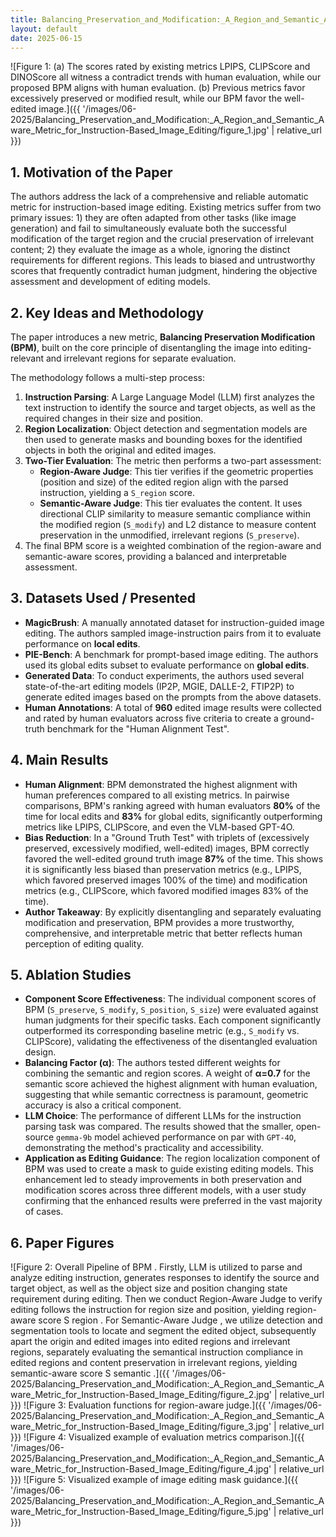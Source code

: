```yaml
---
title: Balancing_Preservation_and_Modification:_A_Region_and_Semantic_Aware_Metric_for_Instruction-Based_Image_Editing
layout: default
date: 2025-06-15
---
```

![Figure 1: (a) The scores rated by existing metrics LPIPS, CLIPScore and DINOScore all witness a contradict trends with human evaluation, while our proposed BPM aligns with human evaluation. (b) Previous metrics favor excessively preserved or modified result, while our BPM favor the well-edited image.]({{ '/images/06-2025/Balancing_Preservation_and_Modification:_A_Region_and_Semantic_Aware_Metric_for_Instruction-Based_Image_Editing/figure_1.jpg' | relative_url }})
## 1. Motivation of the Paper
The authors address the lack of a comprehensive and reliable automatic metric for instruction-based image editing. Existing metrics suffer from two primary issues: 1) they are often adapted from other tasks (like image generation) and fail to simultaneously evaluate both the successful modification of the target region and the crucial preservation of irrelevant content; 2) they evaluate the image as a whole, ignoring the distinct requirements for different regions. This leads to biased and untrustworthy scores that frequently contradict human judgment, hindering the objective assessment and development of editing models.

## 2. Key Ideas and Methodology
The paper introduces a new metric, **Balancing Preservation Modification (BPM)**, built on the core principle of disentangling the image into editing-relevant and irrelevant regions for separate evaluation.

The methodology follows a multi-step process:
1.  **Instruction Parsing**: A Large Language Model (LLM) first analyzes the text instruction to identify the source and target objects, as well as the required changes in their size and position.
2.  **Region Localization**: Object detection and segmentation models are then used to generate masks and bounding boxes for the identified objects in both the original and edited images.
3.  **Two-Tier Evaluation**: The metric then performs a two-part assessment:
    *   **Region-Aware Judge**: This tier verifies if the geometric properties (position and size) of the edited region align with the parsed instruction, yielding a `S_region` score.
    *   **Semantic-Aware Judge**: This tier evaluates the content. It uses directional CLIP similarity to measure semantic compliance within the modified region (`S_modify`) and L2 distance to measure content preservation in the unmodified, irrelevant regions (`S_preserve`).
4.  The final BPM score is a weighted combination of the region-aware and semantic-aware scores, providing a balanced and interpretable assessment.

## 3. Datasets Used / Presented
*   **MagicBrush**: A manually annotated dataset for instruction-guided image editing. The authors sampled image-instruction pairs from it to evaluate performance on **local edits**.
*   **PIE-Bench**: A benchmark for prompt-based image editing. The authors used its global edits subset to evaluate performance on **global edits**.
*   **Generated Data**: To conduct experiments, the authors used several state-of-the-art editing models (IP2P, MGIE, DALLE-2, FTIP2P) to generate edited images based on the prompts from the above datasets.
*   **Human Annotations**: A total of **960** edited image results were collected and rated by human evaluators across five criteria to create a ground-truth benchmark for the "Human Alignment Test".

## 4. Main Results
*   **Human Alignment**: BPM demonstrated the highest alignment with human preferences compared to all existing metrics. In pairwise comparisons, BPM's ranking agreed with human evaluators **80%** of the time for local edits and **83%** for global edits, significantly outperforming metrics like LPIPS, CLIPScore, and even the VLM-based GPT-4O.
*   **Bias Reduction**: In a "Ground Truth Test" with triplets of (excessively preserved, excessively modified, well-edited) images, BPM correctly favored the well-edited ground truth image **87%** of the time. This shows it is significantly less biased than preservation metrics (e.g., LPIPS, which favored preserved images 100% of the time) and modification metrics (e.g., CLIPScore, which favored modified images 83% of the time).
*   **Author Takeaway**: By explicitly disentangling and separately evaluating modification and preservation, BPM provides a more trustworthy, comprehensive, and interpretable metric that better reflects human perception of editing quality.

## 5. Ablation Studies
*   **Component Score Effectiveness**: The individual component scores of BPM (`S_preserve`, `S_modify`, `S_position`, `S_size`) were evaluated against human judgments for their specific tasks. Each component significantly outperformed its corresponding baseline metric (e.g., `S_modify` vs. CLIPScore), validating the effectiveness of the disentangled evaluation design.
*   **Balancing Factor (α)**: The authors tested different weights for combining the semantic and region scores. A weight of **α=0.7** for the semantic score achieved the highest alignment with human evaluation, suggesting that while semantic correctness is paramount, geometric accuracy is also a critical component.
*   **LLM Choice**: The performance of different LLMs for the instruction parsing task was compared. The results showed that the smaller, open-source `gemma-9b` model achieved performance on par with `GPT-4O`, demonstrating the method's practicality and accessibility.
*   **Application as Editing Guidance**: The region localization component of BPM was used to create a mask to guide existing editing models. This enhancement led to steady improvements in both preservation and modification scores across three different models, with a user study confirming that the enhanced results were preferred in the vast majority of cases.

## 6. Paper Figures
![Figure 2: Overall Pipeline of BPM . Firstly, LLM is utilized to parse and analyze editing instruction, generates responses to identify the source and target object, as well as the object size and position changing state requirement during editing. Then we conduct Region-Aware Judge to verify editing follows the instruction for region size and position, yielding region-aware score S region . For Semantic-Aware Judge , we utilize detection and segmentation tools to locate and segment the edited object, subsequently apart the origin and edited images into edited regions and irrelevant regions, separately evaluating the semantical instruction compliance in edited regions and content preservation in irrelevant regions, yielding semantic-aware score S semantic .]({{ '/images/06-2025/Balancing_Preservation_and_Modification:_A_Region_and_Semantic_Aware_Metric_for_Instruction-Based_Image_Editing/figure_2.jpg' | relative_url }})
![Figure 3: Evaluation functions for region-aware judge.]({{ '/images/06-2025/Balancing_Preservation_and_Modification:_A_Region_and_Semantic_Aware_Metric_for_Instruction-Based_Image_Editing/figure_3.jpg' | relative_url }})
![Figure 4: Visualized example of evaluation metrics comparison.]({{ '/images/06-2025/Balancing_Preservation_and_Modification:_A_Region_and_Semantic_Aware_Metric_for_Instruction-Based_Image_Editing/figure_4.jpg' | relative_url }})
![Figure 5: Visualized example of image editing mask guidance.]({{ '/images/06-2025/Balancing_Preservation_and_Modification:_A_Region_and_Semantic_Aware_Metric_for_Instruction-Based_Image_Editing/figure_5.jpg' | relative_url }})
